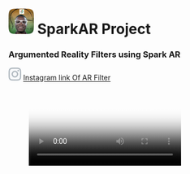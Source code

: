 # <img src="./assets/img.png" width=50>  SparkAR Project

### Argumented Reality Filters using Spark AR
<img src="./assets/ico.jpg" width=25>   [Instagram link Of AR Filter](https://www.instagram.com/ar/753107118838853/)


<!-- blank line -->
<figure class="video_container">
  <video controls="true" allowfullscreen="true" poster="./assets/FinalCut.jpg">
    <source src="./assets/video.mp4" type="video/mp4">
  </video>
</figure>
<!-- blank line -->